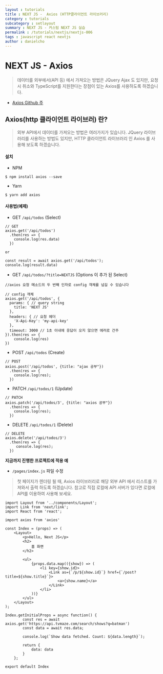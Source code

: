 ```yaml
---
layout : tutorials
title : NEXT JS -  Axios (HTTP클라이언트 라이브러리)
category : tutorials
subcategory : setlayout
summary : NEXT JS - 커스텀 NEXT JS 실습
permalink : /tutorials/nextjs/nextjs-006
tags : javascript react nextjs
author : danielcho
---
```

# NEXT JS - Axios 
> 데이터를 외부에서(API 등) 에서 가져오는 방법은 JQuery Ajax 도 있지만, 요청 시 취소와 TypeScript를 지원한다는 장점이 있는 Axios를 사용하도록 하겠습니다.

* [Axios Github 주](https://github.com/axios/axios)


## Axios(http 클라이언트 라이브러)  란?
> 외부 API에서 데이터를 가져오는 방법은 여러가지가 있습니다. JQuery 라이브러리를 사용하는 방법도 있지만, HTTP 클라이언트 라이브러리 인 Axios 를 사용해 보도록 하겠습니다.
 
#### 설치

* NPM

```
$ npm install axios --save
```

* Yarn

```
$ yarn add axios
```


#### 사용법(예제)

* GET `/api/todos` (Select)

```
// GET
axios.get('/api/todos')
  .then(res => {
    console.log(res.data)
  })
  
or

const result = await axios.get('/api/todos');
console.log(result.data)  
```

* GET `/api/todos/?title=NEXTJS` (Options 이 추가 된 Select)

``` 
//axios 요청 메소드의 두 번째 인자로 config 객체를 넘길 수 있습니다

// config 객체
axios.get('/api/todos', {
  params: { // query string
    title: 'NEXT JS'
  },
  headers: { // 요청 헤더
    'X-Api-Key': 'my-api-key'
  },
  timeout: 3000 // 1초 이내에 응답이 오지 않으면 에러로 간주
}).then(res => {
    console.log(res)
})
```  

* POST `/api/todos` (Create)

```
// POST
axios.post('/api/todos', {title: "ajax 공부"})
  .then(res => {
    console.log(res);
  })

```

* PATCH `/api/todos/1` (Update)

```
// PATCH
axios.patch('/api/todos/3', {title: "axios 공부"})
  .then(res => {
    console.log(res);
  })
```

* DELETE `/api/todos/1` (Delete)

```
// DELETE
axios.delete('/api/todos/3')
  .then(res => {
     console.log(res);
  })
```

**지금까지 진행한 프로젝트에 적용 예**


* `/pages/index.js` 파일 수정


> 첫 페이지가 렌더링 될 때, Axios 라이브러리로 해당 외부 API 에서 리스트를 가져와서 출력 하도록 하겠습니다.
참고로 직접 로컬에 API 서버가 있다면 로컬에 API를 이용하여 사용해 보세요.

```
import Layout from '../components/Layout';
import Link from 'next/link';
import React from 'react';

import axios from 'axios'

const Index = (props) => (
    <Layout>
        <p>Hello, Next JS</p>
        <h2>
            홈 화면
        </h2>

        <ul>
            {props.data.map(({show}) => (
                <li key={show.id}>
                    <Link as={`/p/${show.id}`} href={`/post?title=${show.title}`}>
                        <a>{show.name}</a>
                    </Link>
                </li>
            ))}
        </ul>
    </Layout>
);

Index.getInitialProps = async function() {
        const res = await axios.get('https://api.tvmaze.com/search/shows?q=batman')
        const data = await res.data;

        console.log(`Show data fetched. Count: ${data.length}`);

        return {
            data: data
        }
    };

export default Index
```

 

